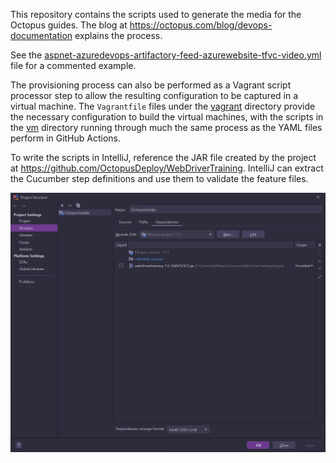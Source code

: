 This repository contains the scripts used to generate the media for the Octopus guides. The blog at 
https://octopus.com/blog/devops-documentation explains the process.

See the [aspnet-azuredevops-artifactory-feed-azurewebsite-tfvc-video.yml](https://github.com/OctopusDeploy/OctopusGuides/blob/master/.github/workflows/aspnet-azuredevops-artifactory-feed-azurewebsite-tfvc-video.yml) 
file for a commented example.

The provisioning process can also be performed as a Vagrant script processor step to allow the resulting configuration
to be captured in a virtual machine. The `Vagrantfile` files under the [vagrant](https://github.com/OctopusDeploy/OctopusGuides/tree/master/vagrant) 
directory provide the necessary configuration to build the virtual machines, with the scripts in the 
[vm](https://github.com/OctopusDeploy/OctopusGuides/tree/master/vm) directory running through much the same process as 
the YAML files perform in GitHub Actions. 

To write the scripts in IntelliJ, reference the JAR file created by the project at https://github.com/OctopusDeploy/WebDriverTraining. 
IntelliJ can extract the Cucumber step definitions and use them to validate the feature files. 

![](intellij.png) 